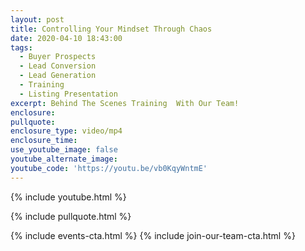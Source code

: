 ```yaml
---
layout: post
title: Controlling Your Mindset Through Chaos
date: 2020-04-10 18:43:00
tags:
  - Buyer Prospects
  - Lead Conversion
  - Lead Generation
  - Training
  - Listing Presentation
excerpt: Behind The Scenes Training  With Our Team!
enclosure:
pullquote:
enclosure_type: video/mp4
enclosure_time:
use_youtube_image: false
youtube_alternate_image:
youtube_code: 'https://youtu.be/vb0KqyWntmE'
---
```


{% include youtube.html %}

{% include pullquote.html %}

{% include events-cta.html %} {% include join-our-team-cta.html %}
